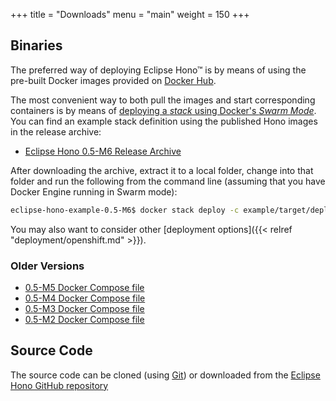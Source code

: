 +++
title = "Downloads"
menu = "main"
weight = 150
+++

## Binaries

The preferred way of deploying Eclipse Hono&trade; is by means of using the pre-built Docker images provided
on [Docker Hub](https://hub.docker.com/u/eclipsehono/).

The most convenient way to both pull the images and start corresponding containers is by means of
[deploying a *stack* using Docker's *Swarm Mode*](https://docs.docker.com/engine/reference/commandline/stack_deploy/). You can find an example stack definition using the published Hono images in the release archive:

* [Eclipse Hono 0.5-M6 Release Archive](eclipse-hono-example-0.5-M6.tar.gz)

After downloading the archive, extract it to a local folder, change into that folder and run the following from the command line (assuming that you have Docker Engine running in Swarm mode):

~~~sh
eclipse-hono-example-0.5-M6$ docker stack deploy -c example/target/deploy/docker/docker-compose.yml hono
~~~

You may also want to consider other [deployment options]({{< relref "deployment/openshift.md" >}}).

### Older Versions

* [0.5-M5 Docker Compose file](docker-compose-0.5-M5.yml)
* [0.5-M4 Docker Compose file](docker-compose-0.5-M4.yml)
* [0.5-M3 Docker Compose file](docker-compose-0.5-M3.yml)
* [0.5-M2 Docker Compose file](docker-compose-0.5-M2.yml)

## Source Code

The source code can be cloned (using [Git](https://git-scm.com/)) or downloaded from the [Eclipse Hono GitHub repository](https://github.com/eclipse/hono)